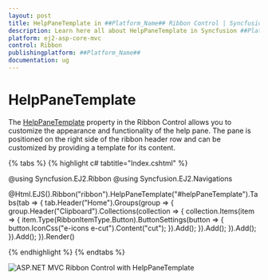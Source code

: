 ```yaml
---
layout: post
title: HelpPaneTemplate in ##Platform_Name## Ribbon Control | Syncfusion
description: Learn here all about HelpPaneTemplate in Syncfusion ##Platform_Name## Ribbon control of Syncfusion Essential JS 2 and more.
platform: ej2-asp-core-mvc
control: Ribbon
publishingplatform: ##Platform_Name##
documentation: ug
---
```


# HelpPaneTemplate

The [HelpPaneTemplate](https://help.syncfusion.com/cr/aspnetmvc-js2/syncfusion.ej2.ribbon.ribbon.html#Syncfusion_EJ2_Ribbon_Ribbon_HelpPaneTemplate) property in the Ribbon Control allows you to customize the appearance and functionality of the help pane. The pane is positioned on the right side of the ribbon header row and can be customized by providing a template for its content.

{% tabs %}
{% highlight c# tabtitle="Index.cshtml" %}

@using Syncfusion.EJ2.Ribbon
@using Syncfusion.EJ2.Navigations

@Html.EJS().Ribbon("ribbon").HelpPaneTemplate("#helpPaneTemplate").Tabs(tab =>
{
    tab.Header("Home").Groups(group =>
    {
        group.Header("Clipboard").Collections(collection =>
        {
            collection.Items(item =>
            {
                item.Type(RibbonItemType.Button).ButtonSettings(button =>
                {
                    button.IconCss("e-icons e-cut").Content("cut");
                }).Add();
            }).Add();
        }).Add();
    }).Add();
}).Render()

<style>
    .action_btn {
        margin: 0px 5px;
        border: none;
        color: #ffffff;
        background-color: #0d6efd;
    }
</style>

<script type="text/x-jsrender" id="helpPaneTemplate">
    <button class="action_btn"><span id="undo" class="e-icons e-undo"></span> Undo </button>
    <button class="action_btn"><span id="redo" class="e-icons e-redo"></span> Redo </button>
</script>

{% endhighlight %}
{% endtabs %}

![ASP.NET MVC Ribbon Control with HelpPaneTemplate](./images/helpPaneTemplate.png)